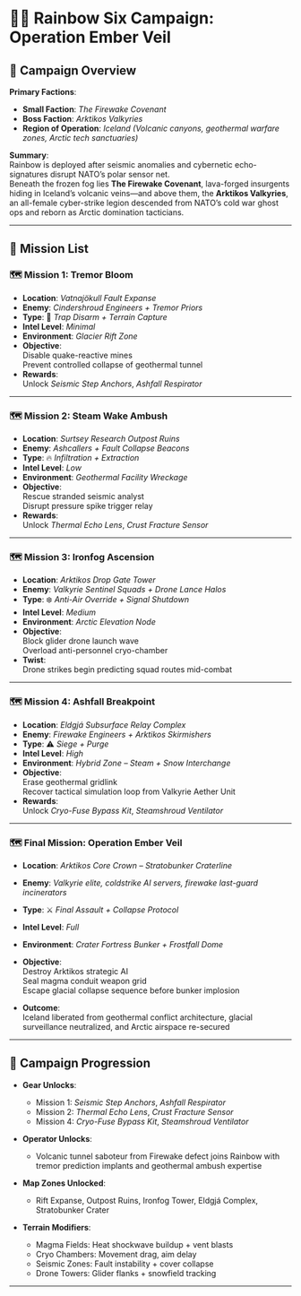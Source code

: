 # 🕵️‍♂️ Rainbow Six Campaign: **Operation Ember Veil**

## 🎯 Campaign Overview

**Primary Factions**:  

- **Small Faction**: *The Firewake Covenant*  
- **Boss Faction**: *Arktikos Valkyries*  
- **Region of Operation**: *Iceland (Volcanic canyons, geothermal warfare zones, Arctic tech sanctuaries)*

**Summary**:  
Rainbow is deployed after seismic anomalies and cybernetic echo-signatures disrupt NATO’s polar sensor net.  
Beneath the frozen fog lies **The Firewake Covenant**, lava-forged insurgents hiding in Iceland’s volcanic veins—and above them, the **Arktikos Valkyries**, an all-female cyber-strike legion descended from NATO’s cold war ghost ops and reborn as Arctic domination tacticians.

---

## 📜 Mission List

### 🗺️ Mission 1: **Tremor Bloom**

- **Location**: *Vatnajökull Fault Expanse*
- **Enemy**: *Cindershroud Engineers + Tremor Priors*
- **Type**: 🌋 *Trap Disarm + Terrain Capture*
- **Intel Level**: *Minimal*
- **Environment**: *Glacier Rift Zone*
- **Objective**:  
  Disable quake-reactive mines  
  Prevent controlled collapse of geothermal tunnel
- **Rewards**:  
  Unlock *Seismic Step Anchors*, *Ashfall Respirator*

---

### 🗺️ Mission 2: **Steam Wake Ambush**

- **Location**: *Surtsey Research Outpost Ruins*
- **Enemy**: *Ashcallers + Fault Collapse Beacons*
- **Type**: 🔥 *Infiltration + Extraction*
- **Intel Level**: *Low*
- **Environment**: *Geothermal Facility Wreckage*
- **Objective**:  
  Rescue stranded seismic analyst  
  Disrupt pressure spike trigger relay
- **Rewards**:  
  Unlock *Thermal Echo Lens*, *Crust Fracture Sensor*

---

### 🗺️ Mission 3: **Ironfog Ascension**

- **Location**: *Arktikos Drop Gate Tower*
- **Enemy**: *Valkyrie Sentinel Squads + Drone Lance Halos*
- **Type**: ❄️ *Anti-Air Override + Signal Shutdown*
- **Intel Level**: *Medium*
- **Environment**: *Arctic Elevation Node*
- **Objective**:  
  Block glider drone launch wave  
  Overload anti-personnel cryo-chamber  
- **Twist**:  
  Drone strikes begin predicting squad routes mid-combat

---

### 🗺️ Mission 4: **Ashfall Breakpoint**

- **Location**: *Eldgjá Subsurface Relay Complex*
- **Enemy**: *Firewake Engineers + Arktikos Skirmishers*
- **Type**: ⚠️ *Siege + Purge*
- **Intel Level**: *High*
- **Environment**: *Hybrid Zone – Steam + Snow Interchange*
- **Objective**:  
  Erase geothermal gridlink  
  Recover tactical simulation loop from Valkyrie Aether Unit
- **Rewards**:  
  Unlock *Cryo-Fuse Bypass Kit*, *Steamshroud Ventilator*

---

### 🗺️ Final Mission: **Operation Ember Veil**

- **Location**: *Arktikos Core Crown – Stratobunker Craterline*
- **Enemy**: *Valkyrie elite, coldstrike AI servers, firewake last-guard incinerators*
- **Type**: ⚔️ *Final Assault + Collapse Protocol*
- **Intel Level**: *Full*
- **Environment**: *Crater Fortress Bunker + Frostfall Dome*
- **Objective**:  
  Destroy Arktikos strategic AI  
  Seal magma conduit weapon grid  
  Escape glacial collapse sequence before bunker implosion

- **Outcome**:  
  Iceland liberated from geothermal conflict architecture, glacial surveillance neutralized, and Arctic airspace re-secured

---

## 🧭 Campaign Progression

- **Gear Unlocks**:
  - Mission 1: *Seismic Step Anchors*, *Ashfall Respirator*
  - Mission 2: *Thermal Echo Lens*, *Crust Fracture Sensor*
  - Mission 4: *Cryo-Fuse Bypass Kit*, *Steamshroud Ventilator*

- **Operator Unlocks**:
  - Volcanic tunnel saboteur from Firewake defect joins Rainbow with tremor prediction implants and geothermal ambush expertise

- **Map Zones Unlocked**:
  - Rift Expanse, Outpost Ruins, Ironfog Tower, Eldgjá Complex, Stratobunker Crater

- **Terrain Modifiers**:
  - Magma Fields: Heat shockwave buildup + vent blasts  
  - Cryo Chambers: Movement drag, aim delay  
  - Seismic Zones: Fault instability + cover collapse  
  - Drone Towers: Glider flanks + snowfield tracking

---
